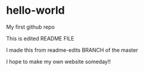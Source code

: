 # hello-world
My first github repo

This is edited README FILE

I made this from readme-edits BRANCH of the master

I hope to make my own website someday!!
